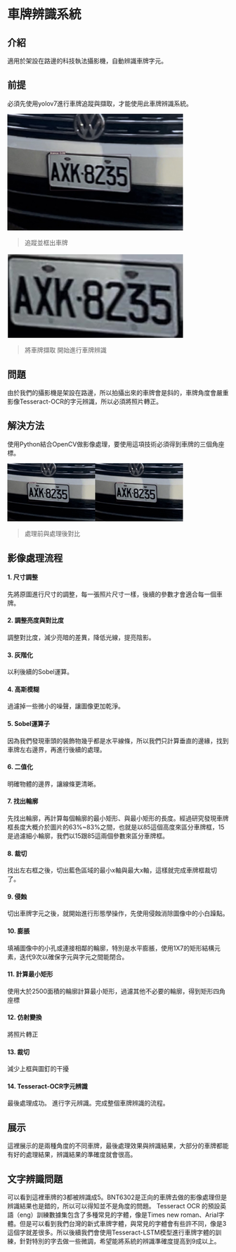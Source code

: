 # 車牌辨識系統
## 介紹
適用於架設在路邊的科技執法攝影機，自動辨識車牌字元。
## 前提
必須先使用yolov7進行車牌追蹤與擷取，才能使用此車牌辨識系統。

<img src='yolo-car.png' width='400px'>

>  追蹤並框出車牌
 
<img src='yolo-plate-cropped.png' width='400px'>

>將車牌擷取
>開始進行車牌辨識

## 問題
由於我們的攝影機是架設在路邊，所以拍攝出來的車牌會是斜的，車牌角度會嚴重影像Tesseract-OCR的字元辨識，所以必須將照片轉正。
## 解決方法
使用Python結合OpenCV做影像處理，要使用這項技術必須得到車牌的三個角座標。

<img src='yolo-car.png' width='200px'><img src='yolo-car.png' width='200px'>

> 處理前與處理後對比

## 影像處理流程
#### 1. 尺寸調整
先將原圖進行尺寸的調整，每一張照片尺寸一樣，後續的參數才會適合每一個車牌。
#### 2. 調整亮度與對比度
調整對比度，減少亮暗的差異，降低光線，提亮陰影。
#### 3. 灰階化
以利後續的Sobel運算。
#### 4. 高斯模糊
過濾掉一些微小的噪聲，讓圖像更加乾淨。
#### 5. Sobel運算子
因為我們發現車頭的裝飾物幾乎都是水平線條，所以我們只計算垂直的邊緣，找到車牌左右邊界，再進行後續的處理。
#### 6. 二值化
明確物體的邊界，讓線條更清晰。
#### 7. 找出輪廓
先找出輪廓，再計算每個輪廓的最小矩形、與最小矩形的長度。經過研究發現車牌框長度大概介於圖片的63%~83%之間，也就是以85這個高度來區分車牌框，15是過濾細小輪廓，我們以15跟85這兩個參數來區分車牌框。
#### 8. 裁切
找出左右框之後，切出藍色區域的最小x軸與最大x軸，這樣就完成車牌框裁切了。
#### 9. 侵蝕
切出車牌字元之後，就開始進行形態學操作，先使用侵蝕消除圖像中的小白躁點。
#### 10. 膨脹
填補圖像中的小孔或連接相鄰的輪廓，特別是水平膨脹，使用1X7的矩形結構元素，迭代9次以確保字元與字元之間能閉合。
#### 11. 計算最小矩形
使用大於2500面積的輪廓計算最小矩形，過濾其他不必要的輪廓，得到矩形四角座標
#### 12. 仿射變換
將照片轉正
#### 13. 裁切
減少上框與圖釘的干擾
#### 14. Tesseract-OCR字元辨識
最後處理成功。
進行字元辨識。完成整個車牌辨識的流程。
## 展示
這裡展示的是兩種角度的不同車牌，最後處理效果與辨識結果，大部分的車牌都能有好的處理結果，辨識結果的準確度就會很高。
## 文字辨識問題
可以看到這裡車牌的3都被辨識成5。BNT6302是正向的車牌去做的影像處理但是辨識結果也是錯的，所以可以得知並不是角度的問題。
Tesseract OCR 的預設英語（eng）訓練數據集包含了多種常見的字體，像是Times new roman、Arial字體。但是可以看到我們台灣的新式車牌字體，與常見的字體會有些許不同，像是3這個字就差很多。所以後續我們會使用Tesseract-LSTM模型進行車牌字體的訓練，針對特別的字去做一些微調，希望能將系統的辨識準確度提高到9成以上。

